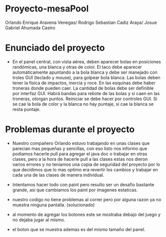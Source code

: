 # Proyecto-mesaPool

Orlando Enrique Aravena Venegas/
Rodrigo Sebastian Cadiz Araya/
Josue Gabriel Ahumada Castro

# Enunciado del proyecto

- En el panel central, con vista aérea, deben aparecer bolas en posiciones randómicas, una blanca y otras de color. El taco debe aparecer automáticamente apuntando a la bola blanca y debe ser manejado con troles GUI (teclado y mouse), para golpear bola blanca. Las bolas deben tener la física de impactos, inercia y roce.  En las esquinas debe haber troneras donde pueden caer. La cantidad de bolas debe ser definible por interfaz GUI. Habrá bandas para rebote de las bolas y si caen en las troneras, otorgan puntos.  Reiniciar se debe hacer por controles GUI. Si se cae la bola de color y la blanca no hay puntaje, si cae la blanca se resta puntaje.


# Problemas durante el proyecto

- Nuestro compañero Orlando estuvo trabajando en unas clases que parecian mas pequeñas y sencillas, con eso listo nos informo que podiamos hacerle pull para agregar el java doc o trabajar en otras clases, pero a la hora de hacerle pull a las clases estas nos dieron varios errores y no teniamos una copia de seguridad del proyecto por lo que decidimos que lo mas optimo era revertir los cambios y trabajar en cada una de las clases de manera individual.


- Intentamos hacer todo con paint pero resulto ser un desafio bastante grande, asi que cambiamos los paint por imagenes estaticas.

- nuestro codigo no tiene problemas al correr pero por alguna razon ya no muestra ninguna pantalla. (solucionado)
- al momento de agregar los botones este se mostraba debajo del juego y no dejaba jugar al mismo.
- el boton que se muestra ademas es del mismo tamaño del panel.
